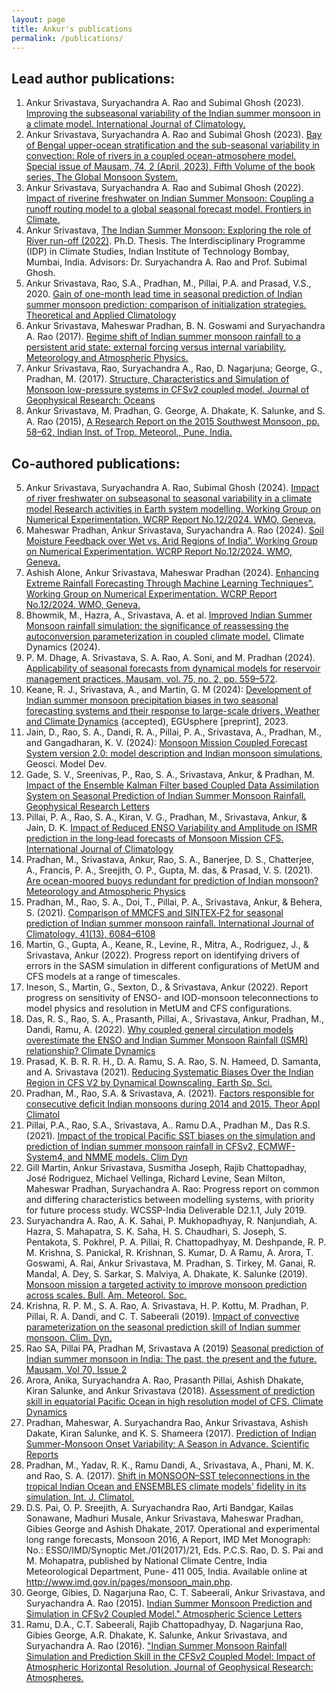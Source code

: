 ```yaml
---
layout: page
title: Ankur's publications
permalink: /publications/
---
```


## Lead author publications:
1.	Ankur Srivastava, Suryachandra A. Rao and Subimal Ghosh (2023). [Improving the subseasonal variability of the Indian summer monsoon in a climate model. International Journal of Climatology.](https://doi.org/10.1002/joc.8142)
2.	Ankur Srivastava, Suryachandra A. Rao and Subimal Ghosh (2023). [Bay of Bengal upper-ocean stratification and the sub-seasonal variability in convection: Role of rivers in a coupled ocean-atmosphere model. Special issue of Mausam, 74, 2 (April, 2023), Fifth Volume of the book series, The Global Monsoon System.](https://community.wmo.int/en/news/special-issue-imds-journal-mausam-proceedings-7th-international-workshop-monsoons-iwm-7)
3.  Ankur Srivastava, Suryachandra A. Rao and Subimal Ghosh (2022). [Impact of riverine freshwater on Indian Summer Monsoon: Coupling a runoff routing model to a global seasonal forecast model. Frontiers in Climate.](https://www.frontiersin.org/articles/10.3389/fclim.2022.902586/full)
4. Ankur Srivastava, [The Indian Summer Monsoon: Exploring the role of River run-off (2022)](https://shodhganga.inflibnet.ac.in/handle/10603/451277). Ph.D. Thesis. The Interdisciplinary Programme (IDP) in Climate Studies, Indian Institute of Technology Bombay, Mumbai, India. Advisors: Dr. Suryachandra A. Rao and Prof. Subimal Ghosh. 
4.	Ankur Srivastava, Rao, S.A., Pradhan, M., Pillai, P.A. and Prasad, V.S., 2020. [Gain of one-month lead time in seasonal prediction of Indian summer monsoon prediction: comparison of initialization strategies. Theoretical and Applied Climatology](https://doi.org/10.1007/s00704-020-03470-3)
5.	Ankur Srivastava, Maheswar Pradhan, B. N. Goswami and Suryachandra A. Rao (2017). [Regime shift of Indian summer monsoon rainfall to a persistent arid state: external forcing versus internal variability. Meteorology and Atmospheric Physics.](https://doi.org/10.1007/s00703-017-0565-2)
6.	Ankur Srivastava, Rao, Suryachandra A., Rao, D. Nagarjuna; George, G., Pradhan, M. (2017). [Structure, Characteristics and Simulation of Monsoon low-pressure systems in CFSv2 coupled model. Journal of Geophysical Research: Oceans](https://doi.org/10.1002/2016JC012322)
7.	Ankur Srivastava, M. Pradhan, G. George, A. Dhakate, K. Salunke, and S. A. Rao (2015), [A Research Report on the 2015 Southwest Monsoon, pp. 58–62, Indian Inst. of Trop. Meteorol., Pune, India.](http://www.tropmet.res.in/~lip/Publication/RR-pdf/RR-185.pdf)

## Co-authored publications:

5. Ankur Srivastava, Suryachandra A. Rao, Subimal Ghosh (2024). [Impact of river freshwater on subseasonal to seasonal variability in a climate model Research activities in Earth system modelling. Working Group on Numerical Experimentation. WCRP Report No.12/2024. WMO, Geneva.](https://wgne.net/bluebook/)
2.	Maheswar Pradhan, Ankur Srivastava, Suryachandra A. Rao (2024). [Soil Moisture Feedback over Wet vs. Arid Regions of India”. Working Group on Numerical Experimentation. WCRP Report No.12/2024. WMO, Geneva.](https://wgne.net/bluebook/)
3.	Ashish Alone, Ankur Srivastava, Maheswar Pradhan (2024). [Enhancing Extreme Rainfall Forecasting Through Machine Learning Techniques”. Working Group on Numerical Experimentation. WCRP Report No.12/2024. WMO, Geneva.](https://wgne.net/bluebook/)
5. Bhowmik, M., Hazra, A., Srivastava, A. et al. [Improved Indian Summer Monsoon rainfall simulation: the significance of reassessing the autoconversion parameterization in coupled climate model.](https://doi.org/10.1007/s00382-024-07243-w) Climate Dynamics (2024).
5. P. M. Dhage, A. Srivastava, S. A. Rao, A. Soni, and M. Pradhan (2024). [Applicability of seasonal forecasts from dynamical models for reservoir management practices, Mausam, vol. 75, no. 2, pp. 559–572](https://doi.org/10.54302/mausam.v75i2.6229).
6. Keane, R. J., Srivastava, A., and Martin, G. M (2024): [Development of Indian summer monsoon precipitation biases in two seasonal forecasting systems and their response to large-scale drivers, Weather and Climate Dynamics](https://doi.org/10.5194/egusphere-2023-2653) (accepted), EGUsphere [preprint], 2023.
7. Jain, D., Rao, S. A., Dandi, R. A., Pillai, P. A., Srivastava, A., Pradhan, M., and Gangadharan, K. V. (2024): [Monsoon Mission Coupled Forecast System version 2.0: model description and Indian monsoon simulations](https://doi.org/10.5194/gmd-17-709-2024), Geosci. Model Dev.
6. Gade, S. V., Sreenivas, P., Rao, S. A., Srivastava, Ankur, & Pradhan, M. [Impact of the Ensemble Kalman Filter based Coupled Data Assimilation System on Seasonal Prediction of Indian Summer Monsoon Rainfall. Geophysical Research Letters](https://agupubs.onlinelibrary.wiley.com/doi/full/10.1029/2021GL097184)
7.	Pillai, P. A., Rao, S. A., Kiran, V. G., Pradhan, M., Srivastava, Ankur, & Jain, D. K. [Impact of Reduced ENSO Variability and Amplitude on ISMR prediction in the long‐lead forecasts of Monsoon Mission CFS. International Journal of Climatology](https://rmets.onlinelibrary.wiley.com/doi/full/10.1002/joc.7809)
8.	Pradhan, M., Srivastava, Ankur, Rao, S. A., Banerjee, D. S., Chatterjee, A., Francis, P. A., Sreejith, O. P., Gupta, M. das, & Prasad, V. S. (2021). [Are ocean-moored buoys redundant for prediction of Indian monsoon? Meteorology and Atmospheric Physics](https://doi.org/10.1007/S00703-021-00792-3)
9.	Pradhan, M., Rao, S. A., Doi, T., Pillai, P. A., Srivastava, Ankur, & Behera, S. (2021). [Comparison of MMCFS and SINTEX‐F2 for seasonal prediction of Indian summer monsoon rainfall. International Journal of Climatology, 41(13), 6084–6108](https://doi.org/10.1002/joc.7169)
10.	Martin, G., Gupta, A., Keane, R., Levine, R., Mitra, A., Rodriguez, J., & Srivastava, Ankur (2022). Progress report on identifying drivers of errors in the SASM simulation in different configurations of MetUM and CFS models at a range of timescales.
11.	Ineson, S., Martin, G., Sexton, D., & Srivastava, Ankur (2022). Report progress on sensitivity of ENSO- and IOD-monsoon teleconnections to model physics and resolution in MetUM and CFS configurations.
12.	Das, R. S., Rao, S. A., Prasanth, Pillai, A., Srivastava, Ankur, Pradhan, M., Dandi, Ramu, A. (2022). [Why coupled general circulation models overestimate the ENSO and Indian Summer Monsoon Rainfall (ISMR) relationship? Climate Dynamics](https://doi.org/10.1007/S00382-022-06253-W)
13.	Prasad, K. B. R. R. H., D. A. Ramu, S. A. Rao, S. N. Hameed, D. Samanta, and A. Srivastava (2021). [Reducing Systematic Biases Over the Indian Region in CFS V2 by Dynamical Downscaling. Earth Sp. Sci.](https://agupubs.onlinelibrary.wiley.com/doi/full/10.1029/2020EA001507)
14.	Pradhan, M., Rao, S.A. & Srivastava, A. (2021). [Factors responsible for consecutive deficit Indian monsoons during 2014 and 2015. Theor Appl Climatol](https://doi.org/10.1007/s00704-020-03486-9)
16.	Pillai, P.A., Rao, S.A., Srivastava, A.. Ramu D.A., Pradhan M., Das R.S. (2021). [Impact of the tropical Pacific SST biases on the simulation and prediction of Indian summer monsoon rainfall in CFSv2, ECMWF-System4, and NMME models. Clim Dyn](https://doi.org/10.1007/s00382-020-05555-1)
18.	Gill Martin, Ankur Srivastava, Susmitha Joseph, Rajib Chattopadhay, José Rodriguez, Michael Vellinga, Richard Levine, Sean Milton, Maheswar Pradhan, Suryachandra A. Rao: Progress report on common and differing characteristics between modelling systems, with priority for future process study. WCSSP-India Deliverable D2.1.1, July 2019.
19.	Suryachandra A. Rao, A. K. Sahai, P. Mukhopadhyay, R. Nanjundiah, A. Hazra, S. Mahapatra, S. K. Saha, H. S. Chaudhari, S. Joseph, S. Pentakota, S. Pokhrel, P. A. Pillai, R. Chattopadhyay, M. Deshpande, R. P. M. Krishna, S. Panickal, R. Krishnan, S. Kumar, D. A Ramu, A. Arora, T. Goswami, A. Rai, Ankur  Srivastava,  M.   Pradhan, S. Tirkey, M. Ganai, R. Mandal, A. Dey, S. Sarkar, S. Malviya, A. Dhakate, K. Salunke (2019). [Monsoon mission a targeted activity to improve monsoon prediction across scales. Bull. Am. Meteorol. Soc.](https://journals.ametsoc.org/view/journals/bams/100/12/bams-d-17-0330.1.xml)
20.	Krishna, R. P. M., S. A. Rao, A. Srivastava, H. P. Kottu, M. Pradhan, P. Pillai, R. A. Dandi, and C. T. Sabeerali (2019). [Impact of convective parameterization on the seasonal prediction skill of Indian summer monsoon. Clim. Dyn.](https://doi.org/10.1007/s00382-019-04921-y)
21.	Rao SA, Pillai PA, Pradhan M, Srivastava A (2019) [Seasonal prediction of Indian summer monsoon in India: The past, the present and the future. Mausam, Vol 70, Issue 2](https://mausamjournal.imd.gov.in/index.php/MAUSAM/article/view/171)
22.	Arora, Anika, Suryachandra A. Rao, Prasanth Pillai, Ashish Dhakate, Kiran Salunke, and Ankur Srivastava (2018). [Assessment of prediction skill in equatorial Pacific Ocean in high resolution model of CFS. Climate Dynamics](https://doi.org/10.1007/s00382-018-4084-8)
23.	Pradhan, Maheswar, A. Suryachandra Rao, Ankur Srivastava, Ashish Dakate, Kiran Salunke, and K. S. Shameera (2017). [Prediction of Indian Summer-Monsoon Onset Variability: A Season in Advance. Scientific Reports](https://doi.org/10.1038/s41598-017-12594-y)
24.	Pradhan, M., Yadav, R. K., Ramu Dandi, A., Srivastava, A., Phani, M. K. and Rao, S. A. (2017). [Shift in MONSOON–SST teleconnections in the tropical Indian Ocean and ENSEMBLES climate models' fidelity in its simulation. Int. J. Climatol.](https://doi.org/10.1002/joc.4841)
25.	D.S. Pai, O. P. Sreejith, A. Suryachandra Rao, Arti Bandgar, Kailas Sonawane, Madhuri Musale, Ankur Srivastava, Maheswar Pradhan, Gibies George and Ashish Dhakate, 2017. Operational and experimental long range forecasts, Monsoon 2016, A Report, IMD Met Monograph: No.: ESSO/IMD/Synoptic Met./01(2017)/21, Eds. P.C.S. Rao, D. S. Pai and M. Mohapatra, published by National Climate Centre, India Meteorological Department, Pune- 411 005, India. Available online at http://www.imd.gov.in/pages/monsoon_main.php.
26.	George, Gibies, D. Nagarjuna Rao, C. T. Sabeerali, Ankur Srivastava, and Suryachandra A. Rao (2015). [Indian Summer Monsoon Prediction and Simulation in CFSv2 Coupled Model." Atmospheric Science Letters](https://doi.org/10.1002/asl.599)
27.	Ramu, D.A., C.T. Sabeerali, Rajib Chattopadhyay, D. Nagarjuna Rao, Gibies George, A.R. Dhakate, K. Salunke, Ankur Srivastava, and Suryachandra A. Rao (2016). ["Indian Summer Monsoon Rainfall Simulation and Prediction Skill in the CFSv2 Coupled Model: Impact of Atmospheric Horizontal Resolution. Journal of Geophysical Research: Atmospheres.](http://doi.wiley.com/10.1002/2015JD024629)
